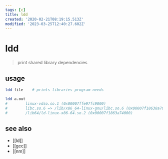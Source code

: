 ```yaml
---
tags: [c]
title: ldd
created: '2020-02-21T08:19:15.513Z'
modified: '2023-03-25T12:40:27.602Z'
---
```


# ldd

> print shared library dependencies 

## usage

```sh
ldd file    # prints libraries program needs

ldd a.out
#        linux-vdso.so.1 (0x00007ffe97fc9000)
#        libc.so.6 => /lib/x86_64-linux-gnu/libc.so.6 (0x00007f18638a7000)
#        /lib64/ld-linux-x86-64.so.2 (0x00007f1863a74000)
```

## see also

- [[ld]]
- [[gcc]]
- [[nm]]
